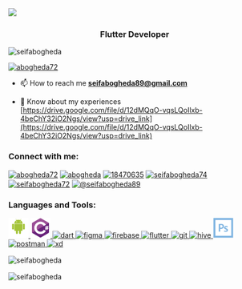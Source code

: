 <img src="https://e0.pxfuel.com/wallpapers/1018/246/desktop-wallpaper-eat-sleep-code-repeat.jpg">

<h3 align="center">Flutter Developer</h3>

<p align="left"> <img src="https://komarev.com/ghpvc/?username=seifabogheda&label=Profile%20views&color=0e75b6&style=flat" alt="seifabogheda" /> </p>

<p align="left"> <a href="https://twitter.com/abogheda72" target="blank"><img src="https://img.shields.io/twitter/follow/abogheda72?logo=twitter&style=for-the-badge" alt="abogheda72" /></a> </p>

- 📫 How to reach me **seifabogheda89@gmail.com**

- 📄 Know about my experiences [https://drive.google.com/file/d/12dMQqO-vqsLQoIlxb-4beChY32iO2Ngs/view?usp=drive_link](https://drive.google.com/file/d/12dMQqO-vqsLQoIlxb-4beChY32iO2Ngs/view?usp=drive_link)

<h3 align="left">Connect with me:</h3>
<p align="left">
<a href="https://twitter.com/abogheda72" target="blank"><img align="center" src="https://raw.githubusercontent.com/rahuldkjain/github-profile-readme-generator/master/src/images/icons/Social/twitter.svg" alt="abogheda72" height="30" width="40" /></a>
<a href="https://linkedin.com/in/abogheda" target="blank"><img align="center" src="https://raw.githubusercontent.com/rahuldkjain/github-profile-readme-generator/master/src/images/icons/Social/linked-in-alt.svg" alt="abogheda" height="30" width="40" /></a>
<a href="https://stackoverflow.com/users/18470635" target="blank"><img align="center" src="https://raw.githubusercontent.com/rahuldkjain/github-profile-readme-generator/master/src/images/icons/Social/stack-overflow.svg" alt="18470635" height="30" width="40" /></a>
<a href="https://fb.com/seifabogheda74" target="blank"><img align="center" src="https://raw.githubusercontent.com/rahuldkjain/github-profile-readme-generator/master/src/images/icons/Social/facebook.svg" alt="seifabogheda74" height="30" width="40" /></a>
<a href="https://instagram.com/seifabogheda72" target="blank"><img align="center" src="https://raw.githubusercontent.com/rahuldkjain/github-profile-readme-generator/master/src/images/icons/Social/instagram.svg" alt="seifabogheda72" height="30" width="40" /></a>
<a href="https://medium.com/@seifabogheda89" target="blank"><img align="center" src="https://raw.githubusercontent.com/rahuldkjain/github-profile-readme-generator/master/src/images/icons/Social/medium.svg" alt="@seifabogheda89" height="30" width="40" /></a>
</p>

<h3 align="left">Languages and Tools:</h3>
<p align="left"> <a href="https://developer.android.com" target="_blank" rel="noreferrer"> <img src="https://raw.githubusercontent.com/devicons/devicon/master/icons/android/android-original-wordmark.svg" alt="android" width="40" height="40"/> </a> <a href="https://www.w3schools.com/cs/" target="_blank" rel="noreferrer"> <img src="https://raw.githubusercontent.com/devicons/devicon/master/icons/csharp/csharp-original.svg" alt="csharp" width="40" height="40"/> </a> <a href="https://dart.dev" target="_blank" rel="noreferrer"> <img src="https://www.vectorlogo.zone/logos/dartlang/dartlang-icon.svg" alt="dart" width="40" height="40"/> </a> <a href="https://www.figma.com/" target="_blank" rel="noreferrer"> <img src="https://www.vectorlogo.zone/logos/figma/figma-icon.svg" alt="figma" width="40" height="40"/> </a> <a href="https://firebase.google.com/" target="_blank" rel="noreferrer"> <img src="https://www.vectorlogo.zone/logos/firebase/firebase-icon.svg" alt="firebase" width="40" height="40"/> </a> <a href="https://flutter.dev" target="_blank" rel="noreferrer"> <img src="https://www.vectorlogo.zone/logos/flutterio/flutterio-icon.svg" alt="flutter" width="40" height="40"/> </a> <a href="https://git-scm.com/" target="_blank" rel="noreferrer"> <img src="https://www.vectorlogo.zone/logos/git-scm/git-scm-icon.svg" alt="git" width="40" height="40"/> </a> <a href="https://hive.apache.org/" target="_blank" rel="noreferrer"> <img src="https://www.vectorlogo.zone/logos/apache_hive/apache_hive-icon.svg" alt="hive" width="40" height="40"/> </a> <a href="https://www.photoshop.com/en" target="_blank" rel="noreferrer"> <img src="https://raw.githubusercontent.com/devicons/devicon/master/icons/photoshop/photoshop-line.svg" alt="photoshop" width="40" height="40"/> </a> <a href="https://postman.com" target="_blank" rel="noreferrer"> <img src="https://www.vectorlogo.zone/logos/getpostman/getpostman-icon.svg" alt="postman" width="40" height="40"/> </a> <a href="https://www.adobe.com/products/xd.html" target="_blank" rel="noreferrer"> <img src="https://cdn.worldvectorlogo.com/logos/adobe-xd.svg" alt="xd" width="40" height="40"/> </a> </p>

<p><img align="center" src="https://github-readme-stats.vercel.app/api/top-langs?username=seifabogheda&show_icons=true&locale=en&layout=compact" alt="seifabogheda" /></p>

<p><img align="center" src="https://github-readme-streak-stats.herokuapp.com/?user=seifabogheda&" alt="seifabogheda" /></p>

